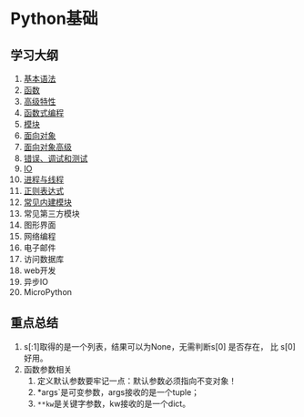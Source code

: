 # Python基础

## 学习大纲

1. [基本语法](./基本语法.md)
2. [函数](./函数.md)
3. [高级特性](./高级特性.md)
4. [函数式编程](./函数式编程.md)
5. [模块](./模块.md)
6. [面向对象](./面向对象.md)
7. [面向对象高级](./面向对象高级.md)
8. [错误、调试和测试](./错误和调试.md)
9. [IO](./IO.md)
10. [进程与线程](./进程与线程.md)
11. [正则表达式](./正则表达式.md)
12. [常见内建模块](./常见内建模块.md)
13. 常见第三方模块
14. 图形界面
15. 网络编程
16. 电子邮件
17. 访问数据库
18. web开发
19. 异步IO
20. MicroPython



## 重点总结

1. s[:1]取得的是一个列表，结果可以为None，无需判断s[0] 是否存在， 比 s[0]好用。
2. 函数参数相关
   1. 定义默认参数要牢记一点：默认参数必须指向不变对象！
   2. *args`是可变参数，args接收的是一个tuple；
   3. `**kw`是关键字参数，kw接收的是一个dict。